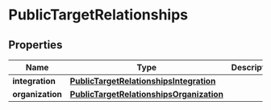 

# PublicTargetRelationships


## Properties

| Name | Type | Description | Notes |
|------------ | ------------- | ------------- | -------------|
|**integration** | [**PublicTargetRelationshipsIntegration**](PublicTargetRelationshipsIntegration.md) |  |  |
|**organization** | [**PublicTargetRelationshipsOrganization**](PublicTargetRelationshipsOrganization.md) |  |  |



